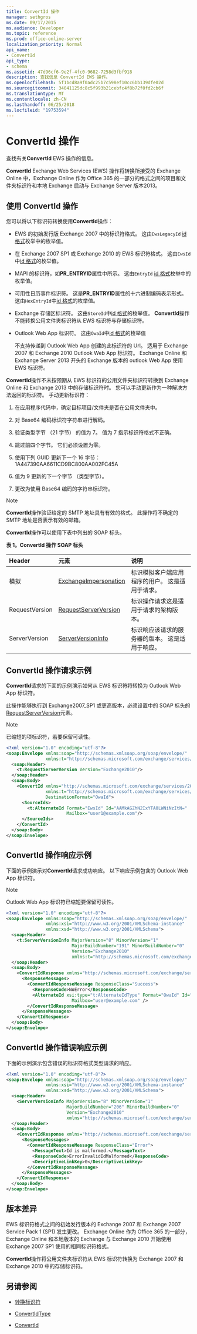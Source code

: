 ```yaml
---
title: ConvertId 操作
manager: sethgros
ms.date: 09/17/2015
ms.audience: Developer
ms.topic: reference
ms.prod: office-online-server
localization_priority: Normal
api_name:
- ConvertId
api_type:
- schema
ms.assetid: 47d96cf6-9e2f-4fc0-9682-7258d3fbf918
description: 查找信息 ConvertId EWS 操作。
ms.openlocfilehash: 5f1bcd8a9f0adc25b7c598ef10cc6bb139dfe02d
ms.sourcegitcommit: 34041125dc8c5f993b21cebfc4f8b72f0fd2cb6f
ms.translationtype: MT
ms.contentlocale: zh-CN
ms.lasthandoff: 06/25/2018
ms.locfileid: "19753594"
---
```

# <a name="convertid-operation"></a>ConvertId 操作

查找有关**ConvertId** EWS 操作的信息。 
  
**ConvertId** Exchange Web Services (EWS) 操作将转换所接受的 Exchange Online 中，Exchange Online 作为 Office 365 的一部分的格式之间的项目和文件夹标识符和本地 Exchange 启动与 Exchange Server 版本2013。 
  
## <a name="using-the-convertid-operation"></a>使用 ConvertId 操作
<a name="bk_usingConvertId"> </a>

您可以将以下标识符转换使用**ConvertId**操作： 
  
- EWS 的初始发行版 Exchange 2007 中的标识符格式。 这由`EwsLegacyId` [id 格式](http://msdn.microsoft.com/en-us/library/microsoft.exchange.webservices.data.idformat%28v=exchg.80%29.aspx)枚举中的枚举值。 
    
- 在 Exchange 2007 SP1 或 Exchange 2010 的 EWS 标识符格式。 这由`EwsId`中[id 格式](http://msdn.microsoft.com/en-us/library/microsoft.exchange.webservices.data.idformat%28v=exchg.80%29.aspx)的枚举值。
    
- MAPI 的标识符，如**PR_ENTRYID**属性中所示。 这由`EntryId` [id 格式](http://msdn.microsoft.com/en-us/library/microsoft.exchange.webservices.data.idformat%28v=exchg.80%29.aspx)枚举中的枚举值。 
    
- 可用性日历事件标识符。 这是**PR_ENTRYID**属性的十六进制编码表示形式。 这由`HexEntryId`中[id 格式](http://msdn.microsoft.com/en-us/library/microsoft.exchange.webservices.data.idformat%28v=exchg.80%29.aspx)的枚举值。
    
- Exchange 存储区标识符。 这由`StoreId`中[id 格式](http://msdn.microsoft.com/en-us/library/microsoft.exchange.webservices.data.idformat%28v=exchg.80%29.aspx)的枚举值。 **ConvertId**操作不能转换公用文件夹标识符从 EWS 标识符与存储标识符。 
    
- Outlook Web App 标识符。 这由`OwaId`中[id 格式](http://msdn.microsoft.com/en-us/library/microsoft.exchange.webservices.data.idformat%28v=exchg.80%29.aspx)的枚举值
    
    不支持传递到 Outlook Web App 创建的此标识符的 Url。 适用于 Exchange 2007 和 Exchange 2010 Outlook Web App 标识符。 Exchange Online 和 Exchange Server 2013 开头的 Exchange 版本的 outlook Web App 使用 EWS 标识符。
    
**ConvertId**操作不未按预期从 EWS 标识符的公用文件夹标识符转换到 Exchange Online 和 Exchange 2013 中的存储标识符时。 您可以手动更新作为一种解决方法返回的标识符。 手动更新标识符： 
  
1. 在应用程序代码中，确定目标项目/文件夹是否在公用文件夹中。 
    
2. 对 Base64 编码标识符字符串进行解码。
    
3. 验证类型字节 （21 字节） 的值为 7。 值为 7 指示标识符格式不正确。
    
4. 跳过前四个字节。 它们必须设置为零。
    
5. 使用下列 GUID 更新下一个 16 字节： 1A447390AA6611CD9BC800AA002FC45A
    
6. 值为 9 更新的下一个字节 （类型字节）。
    
7. 更改为使用 Base64 编码的字符串标识符。
    
> [!NOTE]
> **ConvertId**操作验证给定的 SMTP 地址具有有效的格式。 此操作将不确定的 SMTP 地址是否表示有效的邮箱。 
  
**ConvertId**操作可以使用下表中列出的 SOAP 标头。 
  
**表 1。ConvertId 操作 SOAP 标头**

|**Header**|**元素**|**说明**|
|:-----|:-----|:-----|
|模拟  <br/> |[ExchangeImpersonation](exchangeimpersonation.md) <br/> |标识模拟客户端应用程序的用户。 这是适用于请求。  <br/> |
|RequestVersion  <br/> |[RequestServerVersion](requestserverversion.md) <br/> |标识操作请求这是适用于请求的架构版本。  <br/> |
|ServerVersion  <br/> |[ServerVersionInfo](serverversioninfo.md) <br/> |标识响应该请求的服务器的版本。 这是适用于响应。  <br/> |
   
## <a name="convertid-operation-request-example"></a>ConvertId 操作请求示例
<a name="bk_usingConvertId"> </a>

**ConvertId**请求的下面的示例演示如何从 EWS 标识符将转换为 Outlook Web App 标识符。 
  
此操作能够执行到 Exchange2007_SP1 或更高版本，必须设置中的 SOAP 标头的[RequestServerVersion](requestserverversion.md)元素。 
  
> [!NOTE]
> 已缩短的项标识符，若要保留可读性。 
  
```XML
<?xml version="1.0" encoding="utf-8"?>
<soap:Envelope xmlns:soap="http://schemas.xmlsoap.org/soap/envelope/"
               xmlns:t="http://schemas.microsoft.com/exchange/services/2006/types">
  <soap:Header>
    <t:RequestServerVersion Version="Exchange2010"/>
  </soap:Header>
  <soap:Body>
    <ConvertId xmlns="http://schemas.microsoft.com/exchange/services/2006/messages"
               xmlns:t="http://schemas.microsoft.com/exchange/services/2006/types"
               DestinationFormat="OwaId">
      <SourceIds>
        <t:AlternateId Format="EwsId" Id="AAMkAGZhN2IxYTA0LWNiNzItN="
                       Mailbox="user1@example.com"/>
      </SourceIds>
    </ConvertId>
  </soap:Body>
</soap:Envelope>
```

## <a name="convertid-operation-response-example"></a>ConvertId 操作响应示例
<a name="bk_usingConvertId"> </a>

下面的示例演示对**ConvertId**请求成功响应。 以下响应示例包含的 Outlook Web App 标识符。 
  
> [!NOTE]
> Outlook Web App 标识符已缩短要保留可读性。 
  
```XML
<?xml version="1.0" encoding="utf-8"?>
<soap:Envelope xmlns:soap="http://schemas.xmlsoap.org/soap/envelope/" 
               xmlns:xsi="http://www.w3.org/2001/XMLSchema-instance" 
               xmlns:xsd="http://www.w3.org/2001/XMLSchema">
  <soap:Header>
    <t:ServerVersionInfo MajorVersion="8" MinorVersion="1" 
                         MajorBuildNumber="191" MinorBuildNumber="0" 
                         Version="Exchange2010" 
                         xmlns:t="http://schemas.microsoft.com/exchange/services/2006/types" />
  </soap:Header>
  <soap:Body>
    <ConvertIdResponse xmlns="http://schemas.microsoft.com/exchange/services/2006/messages">
      <ResponseMessages>
        <ConvertIdResponseMessage ResponseClass="Success">
          <ResponseCode>NoError</ResponseCode>
          <AlternateId xsi:type="t:AlternateIdType" Format="OwaId" Id="RgAAAAAS2%2" 
                         Mailbox="user@example.com" />
        </ConvertIdResponseMessage>
      </ResponseMessages>
    </ConvertIdResponse>
  </soap:Body>
</soap:Envelope>
```

## <a name="convertid-operation-error-response-example"></a>ConvertId 操作错误响应示例
<a name="bk_usingConvertId"> </a>

下面的示例演示包含错误的标识符格式类型请求的响应。
  
```XML
<?xml version="1.0" encoding="utf-8"?>
<soap:Envelope xmlns:soap="http://schemas.xmlsoap.org/soap/envelope/"
               xmlns:xsi="http://www.w3.org/2001/XMLSchema-instance"
               xmlns:xsd="http://www.w3.org/2001/XMLSchema">
  <soap:Header>
    <ServerVersionInfo MajorVersion="8" MinorVersion="1" 
                       MajorBuildNumber="206" MinorBuildNumber="0"
                       Version="Exchange2010" 
                       xmlns="http://schemas.microsoft.com/exchange/services/2006/types" />
  </soap:Header>
  <soap:Body>
    <ConvertIdResponse xmlns="http://schemas.microsoft.com/exchange/services/2006/messages">
      <ResponseMessages>
        <ConvertIdResponseMessage ResponseClass="Error">
          <MessageText>Id is malformed.</MessageText>
          <ResponseCode>ErrorInvalidIdMalformed</ResponseCode>
          <DescriptiveLinkKey>0</DescriptiveLinkKey>
        </ConvertIdResponseMessage>
      </ResponseMessages>
    </ConvertIdResponse>
  </soap:Body>
</soap:Envelope>
```

## <a name="version-differences"></a>版本差异
<a name="bk_ConvertIdVersionDiff"> </a>

EWS 标识符格式之间的初始发行版本的 Exchange 2007 和 Exchange 2007 Service Pack 1 (SP1) 发生更改。 Exchange Online 作为 Office 365 的一部分，Exchange Online 和本地版本的 Exchange 与 Exchange 2010 开始使用 Exchange 2007 SP1 使用的相同标识符格式。
  
**ConvertId**操作将公用文件夹标识符从 EWS 标识符转换为 Exchange 2007 和 Exchange 2010 中的存储标识符。 
  
## <a name="see-also"></a>另请参阅
<a name="bk_ConvertIdVersionDiff"> </a>

- [转换标识符](http://msdn.microsoft.com/library/a5391746-b6ef-4f48-8fc8-8255258651aa%28Office.15%29.aspx)
    
- [ConvertIdType](https://msdn.microsoft.com/library/ExchangeWebServices.ConvertIdType.aspx)
    
- [ConvertId](https://msdn.microsoft.com/library/ExchangeWebServices.ExchangeServiceBinding.ConvertId.aspx)
    

